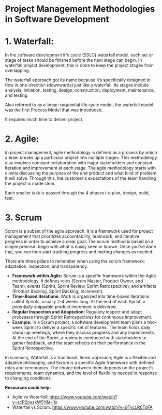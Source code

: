 # **Project Management Methodologies in Software Development**

# 1. Waterfall:
In the software development life cycle (SDLC) waterfall model, each set or stage of tasks should be finished before the next stage can begin. In waterfall project development, this is done to keep the project stages from overlapping.

  The waterfall approach got its name because it’s specifically designed to flow in one direction (downwards) just like a waterfall.  Its stages include analysis, initiation, testing, design, construction, deployment, maintenance, and testing.

 Also referred to as a linear-sequential life cycle model, the waterfall model was the first Process Model that was introduced. 
 
It requires much time to deliver project.
 
# 2. Agile:

In project management, agile methodology is defined as a process by which a team breaks up a particular project into multiple stages. This methodology also involves constant collaboration with major stakeholders and constant iteration and improvement at each stage. The agile methodology starts with clients discussing the purpose of the end product and what kind of problem it will solve. Through this, the customer's expectations of the team handling the project is made clear.

Each smaller task is passed through the 4 phases i-e plan, design, build, test.

# 3. Scrum
Scrum is a subset of the agile approach. It is a framework used for project management that prioritizes accountability, teamwork, and iterative progress in order to achieve a clear goal. The scrum method is based on a simple premise: begin with what is easily seen or known. Once you’ve done that, you can then start tracking progress and making changes as needed.

There are three pillars to remember when using the scrum framework: adaptation, inspection, and transparency.


  - **Framework within Agile:** Scrum is a specific framework within the Agile methodology. It defines roles (Scrum Master, Product Owner, and Team), events (Sprint, Sprint Review, Sprint Retrospective), and artifacts (Product Backlog, Sprint Backlog, Increment).
  - **Time-Boxed Iterations:** Work is organized into time-boxed iterations called Sprints, usually 2-4 weeks long. At the end of each Sprint, a potentially shippable product increment is delivered.
  - **Regular Inspection and Adaptation:** Regularly inspect and adapt processes through Sprint Retrospectives for continuous improvement.
  - **Example:** In a Scrum project, a software development team plans a two-week Sprint to deliver a specific set of features. The team holds daily stand-up meetings, where they discuss progress and any impediments. At the end of the Sprint, a review is conducted with stakeholders to gather feedback, and the team reflects on their performance in the Sprint Retrospective.

In summary, Waterfall is a traditional, linear approach; Agile is a flexible and adaptive philosophy, and Scrum is a specific Agile framework with defined roles and ceremonies. The choice between them depends on the project's requirements, team dynamics, and the level of flexibility needed in response to changing conditions.

**Resources could help:**

- Agile vs Waterfall: https://www.youtube.com/watch?v=scP2puzkW5Y&t=1s
- Waterfall vs Scrum: https://www.youtube.com/watch?v=9TycLR0TqFA
